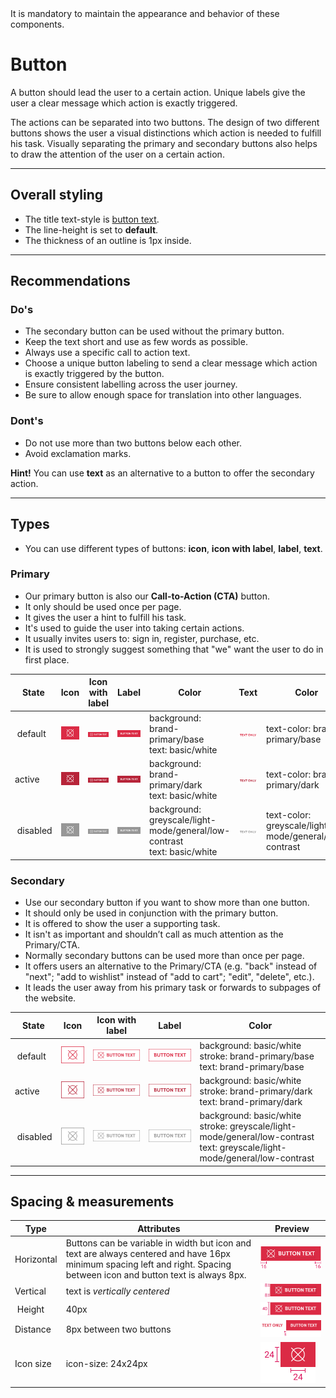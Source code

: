 <AlertWarning alertHeadline="Not modifiable"> 
It is mandatory to maintain the appearance and behavior of these components.
</AlertWarning>

# Button

A button should lead the user to a certain action. Unique labels give the user a clear message which action is exactly triggered.

The actions can be separated into two buttons. The design of two different buttons shows the user a visual distinctions which action is needed to fulfill his task. Visually separating the primary and secondary buttons also helps to draw the attention of the user on a certain action.

---

## Overall styling

- The title text-style is [button text](../../General/Typography/Typography.md#button-text).
- The line-height is set to **default**.
- The thickness of an outline is 1px inside.

---

## Recommendations

### Do's

- The secondary button can be used without the primary button.
- Keep the text short and use as few words as possible.
- Always use a specific call to action text.
- Choose a unique button labeling to send a clear message which action is exactly triggered by the button.
- Ensure consistent labelling across the user journey.
- Be sure to allow enough space for translation into other languages.

### Dont's

- Do not use more than two buttons below each other.
- Avoid exclamation marks.

**Hint!** You can use **text** as an alternative to a button to offer the secondary action.

---

## Types

- You can use different types of buttons: **icon**, **icon with label**, **label**, **text**.

### Primary

- Our primary button is also our **Call-to-Action (CTA)** button.
- It only should be used once per page.
- It gives the user a hint to fulfill his task.
- It's used to guide the user into taking certain actions.
- It usually invites users to: sign in, register, purchase, etc.
- It is used to strongly suggest something that "we" want the user to do in first place.

| State | Icon| Icon with label | Label | Color | Text | Color |
|---|---|---|---|---|---|---|
| default | ![Primary icon](assets/types/primary/icon-default@1x.png) | ![Primary label with icon](assets/types/primary/icon-with-label-default@1x.png) | ![Primary label](assets/types/primary/label-default@1x.png) | background: brand-primary/base<br>text: basic/white | ![Primary text](assets/types/primary/text-default@1x.png) | text-color: brand-primary/base |
| active | ![Primary icon](assets/types/primary/icon-active@1x.png) | ![Primary label with icon](assets/types/primary/icon-with-label-active@1x.png) | ![Primary label](assets/types/primary/label-active@1x.png) | background: brand-primary/dark<br>text: basic/white | ![Primary text](assets/types/primary/text-active@1x.png) | text-color: brand-primary/dark|
| disabled | ![Primary icon](assets/types/primary/icon-disabled@1x.png) | ![Primary label with icon](assets/types/primary/icon-with-label-disabled@1x.png) | ![Primary label](assets/types/primary/label-disabled@1x.png) | background: greyscale/light-mode/general/low-contrast<br>text: basic/white| ![Primary text](assets/types/primary/text-disabled@1x.png) | text-color: greyscale/light-mode/general/low-contrast |

### Secondary

- Use our secondary button if you want to show more than one button.
- It should only be used in conjunction with the primary button.
- It is offered to show the user a supporting task.
- It isn't as important and shouldn’t call as much attention as the Primary/CTA.
- Normally secondary buttons can be used more than once per page.
- It offers users an alternative to the Primary/CTA (e.g. "back" instead of "next"; "add to wishlist" instead of "add to cart"; "edit", "delete", etc.).
- It leads the user away from his primary task or forwards to subpages of the website.

| State | Icon| Icon with label | Label | Color |
|---|---|---|---|---|
| default | ![Secondary icon](assets/types/secondary/icon-default@1x.png) | ![Secondary label with icon](assets/types/secondary/icon-with-label-default@1x.png) | ![Secondary label](assets/types/secondary/label-default@1x.png) | background: basic/white<br>stroke: brand-primary/base<br>text: brand-primary/base |
| active | ![Secondary icon](assets/types/secondary/icon-active@1x.png) | ![Secondary label with icon](assets/types/secondary/icon-with-label-active@1x.png) | ![Secondary label](assets/types/secondary/label-active@1x.png) | background: basic/white<br>stroke: brand-primary/dark<br>text: brand-primary/dark |
| disabled | ![Secondary icon](assets/types/secondary/icon-disabled@1x.png) | ![Secondary label with icon](assets/types/secondary/icon-with-label-disabled@1x.png) | ![Secondary label](assets/types/secondary/label-disabled@1x.png) | background: basic/white<br>stroke: greyscale/light-mode/general/low-contrast<br>text: greyscale/light-mode/general/low-contrast |

---

## Spacing & measurements

| Type | Attributes | Preview |
|---|---|---|
| Horizontal | Buttons can be variable in width but icon and text are always centered and have 16px minimum spacing left and right. Spacing between icon and button text is always 8px. | ![button: padding](assets/measurements/horizontal-padding@1x.png) |
| Vertical | text is _vertically centered_ | ![button: padding](assets/measurements/vertical-padding@1x.png) |
| Height | 40px | ![button: height](assets/measurements/height@1x.png) |
| Distance  | 8px between two buttons | ![button: padding](assets/measurements/distance@1x.png) |
| Icon size | icon-size: 24x24px | ![button: icon-size](assets/measurements/icon-size@1x.png) |
